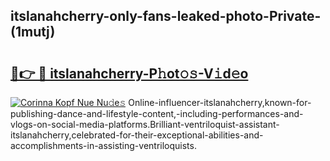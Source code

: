 ## itslanahcherry-only-fans​-leaked-photo​-Private-(1mutj)


# <h2><a href="https://mediaupload.pro?title=itslanahcherry&ref=git">🔗👉 🔴 itslanahcherry-P𝚑ot𝚘𝚜-V𝚒d𝚎o</a></h2>

[![Corinna Kopf Nue Nu𝚍e𝚜](https://i.imgur.com/0qMVB7G.gif)](https://mediaupload.pro?title=itslanahcherry&ref=git)
Online-influencer-itslanahcherry,known-for-publishing-dance-and-lifestyle-content,-including-performances-and-vlogs-on-social-media-platforms.Brilliant-ventriloquist-assistant-itslanahcherry,celebrated-for-their-exceptional-abilities-and-accomplishments-in-assisting-ventriloquists.  